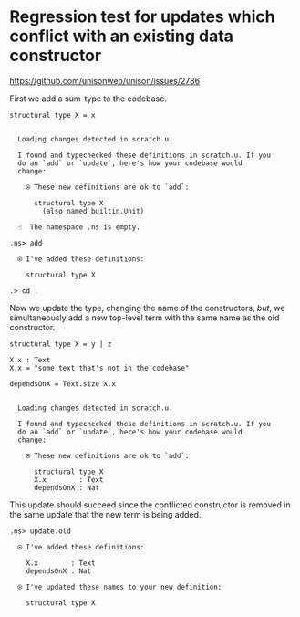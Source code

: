 # Regression test for updates which conflict with an existing data constructor

https://github.com/unisonweb/unison/issues/2786

First we add a sum-type to the codebase.

```unison
structural type X = x
```

```ucm

  Loading changes detected in scratch.u.

  I found and typechecked these definitions in scratch.u. If you
  do an `add` or `update`, here's how your codebase would
  change:
  
    ⍟ These new definitions are ok to `add`:
    
      structural type X
        (also named builtin.Unit)

```
```ucm
  ☝️  The namespace .ns is empty.

.ns> add

  ⍟ I've added these definitions:
  
    structural type X

.> cd .

```
Now we update the type, changing the name of the constructors, _but_, we simultaneously
add a new top-level term with the same name as the old constructor.

```unison
structural type X = y | z

X.x : Text
X.x = "some text that's not in the codebase"

dependsOnX = Text.size X.x
```

```ucm

  Loading changes detected in scratch.u.

  I found and typechecked these definitions in scratch.u. If you
  do an `add` or `update`, here's how your codebase would
  change:
  
    ⍟ These new definitions are ok to `add`:
    
      structural type X
      X.x        : Text
      dependsOnX : Nat

```
This update should succeed since the conflicted constructor
is removed in the same update that the new term is being added.

```ucm
.ns> update.old

  ⍟ I've added these definitions:
  
    X.x        : Text
    dependsOnX : Nat
  
  ⍟ I've updated these names to your new definition:
  
    structural type X

```
